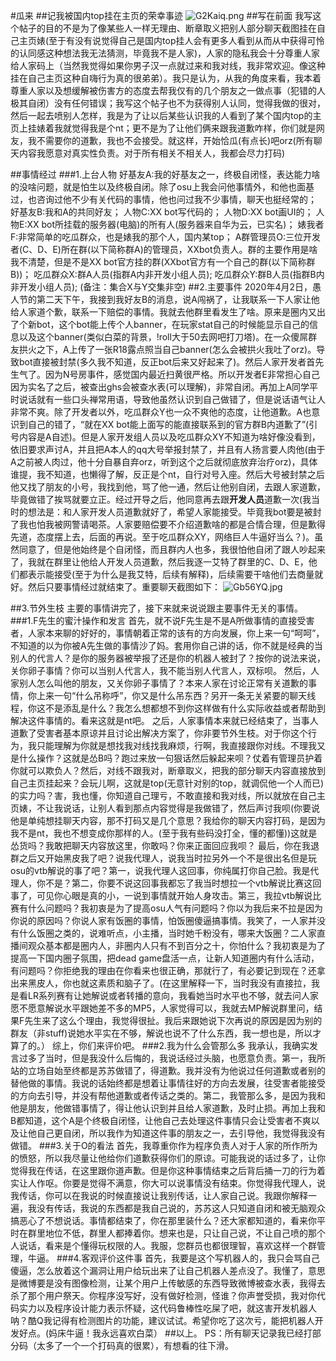 #瓜来
##记我被国内top挂在主页的荣幸事迹
![G2Kaiq.png](https://s1.ax1x.com/2020/04/07/G2Kaiq.png)
##写在前面
我写这个帖子的目的不是为了像某些人一样无理由、断章取义把别人部分聊天截图挂在自己主页婊(至于有没有说觉得自己是国内top挂人会有更多人看到从而从中获得可怜的认同感这种想法我无法猜测，毕竟我不是人家)，人家的隐私我会十分尊重人家给人家码上（当然我觉得如果你男子汉一点就过来和我对线，我非常欢迎。像这种挂在自己主页这种自嗨行为真的很弟弟）。我只是认为，从我的角度来看，我本着尊重人家以及想缓解被伤害方的态度去帮我仅有的几个朋友之一做点事（犯错的人极其自闭）没有任何错误；我写这个帖子也不为获得别人认同，觉得我做的很对，然后一起去喷别人怎样，我是为了让以后某些认识我的人看到了某个国内top的主页上挂婊着我就觉得我是个nt；更不是为了让他们俩来跟我道歉咋样，你们就是网友，我不需要你的道歉，我也不会接受。就这样，开始恰瓜(有点长)吧orz(所有聊天内容我愿意对真实性负责。对于所有相关不相关人，我都会尽力打码)

##事情经过
###1.上台人物
好基友A:我的好基友之一，终极自闭怪，表达能力啥的没啥问题，就是怕生以及终极自闭。除了osu上我会问他事情外，和他也面基过，也咨询过他不少有关代码的事情，他也问过我不少事情，聊天也挺经常的；
好基友B:我和A的共同好友；
人物C:XX bot写代码的；
人物D:XX bot画UI的；
人物E:XX bot所挂载的服务器(电脑)的所有人(服务器来自华为云，已实名)；
婊我者F:非常简单的吃瓜群众，也是婊我的那个人，国内某top；
A群管理员O:三位开发者(C、D、E)所在群(以下简称群A)的管理员，XXbot负责人。群的主要作用是啥我不清楚，但是不是XX bot官方挂的群(XXbot官方有一个自己的群(以下简称群B))；
吃瓜群众X:群A人员(指群A内非开发小组人员);
吃瓜群众Y:群B人员(指群B内非开发小组人员);
(备注：集合X与Y交集非空)
##2.主要事件
2020年4月2日，愚人节的第二天下午，我接到我好友B的消息，说A闯祸了，让我联系一下人家让他给人家道个歉，联系一下赔偿的事情。我就去他群里看发生了啥。原来是圈内又出了个新bot，这个bot能上传个人banner，在玩家stat自己的时候能显示自己的信息以及这个banner(类似白菜的背景，!roll大于50去网吧打刀塔)。在一众傻屌群友拱火之下，A上传了一张R18露点照当自己banner(怎么会被拱火我吐了orz)。导致bot直接被封禁(多久我不知道，反正bot后来又好起来了)。然后人家开发者首先生气了。因为N号房事件，感觉国内最近扫黄很严格。所以开发者E非常担心自己因为实名了之后，被查出ghs会被查水表(可以理解)，非常自闭。再加上A同学平时说话就有一些口头禅常用语，导致他虽然认识到自己做错了，但是说话语气让人非常不爽。除了开发者以外，吃瓜群众Y也一众不爽他的态度，让他道歉。A也意识到自己的错了，“就在XX bot能上面写的能直接联系到的官方群B内道歉了”(引号内容是A自述)。但是人家开发组人员以及吃瓜群众XY不知道为啥好像没看到，依旧要求声讨A，并且把A本人的qq大号举报封禁了，并且有人扬言要人肉他(由于A之前被人肉过，他十分自暴自弃orz，听到这个之后就彻底放弃治疗orz)，具体谁提，我不知道，也懒得了解，反正是个nt，自行对号入座。然后大号被封禁之后他又找了朋友的小号，我找到他，骂了他一通，然后让他别自闭，去跟人家道歉，毕竟做错了挨骂就要立正。经过开导之后，他同意再去跟**开发人员**道歉一次(我当时的想法是：和人家开发人员道歉就好了，希望人家能接受。毕竟我bot要是被封了我也怕我被网警请喝茶。人家要赔偿要不介绍道歉啥的都是合情合理，但是歉得先道，态度摆上去，后面的再说。至于吃瓜群众XY，网络巨人牛逼好当么？)。虽然同意了，但是他始终是个自闭怪，而且群内人也多，我很怕他自闭了跟人吵起来了，我就在群里让他给人开发人员道歉，然后我逐一艾特了群里的C、D、E，他们都表示能接受(至于为什么是我艾特，后续有解释)，后续需要干啥他们去商量就好。然后只要事情经过就结束了。重要聊天截图如下：
![Gb56YQ.jpg](https://s1.ax1x.com/2020/04/11/Gb56YQ.jpg)

##3.节外生枝
主要的事情讲完了，接下来就来说说跟主要事件无关的事情。
###1.F先生的蜜汁操作和发言
首先，就不说F先生是不是A所做事情的直接受害者，人家本来聊的好好的，事情朝着正常的该有的方向发展，你上来一句“呵呵”，不知道的以为你被A先生做的事情沙了妈。套用你自己讲的话，你不就是经典的当别人的代言人？是你的服务器被举报了还是你的机器人被封了？按你的说法来说，关你卵子事情？你可以当别人代言人，我不能当别人代言人，双标呗。
然后，人家别人怎么叫他的朋友，又关你卵子事情了？本来人家在讨论正常有关道歉的事情，你上来一句“什么吊称呼”，你又是什么吊东西？另开一条无关紧要的聊天线程，你这不是添乱是什么？我怎么想都想不到你这样做有什么实际收益或者帮助到解决这件事情的。看来这就是nt吧。
之后，人家事情本来就已经结束了，当事人道歉了受害者基本原谅并且讨论出解决方案了，你非要节外生枝。对于你这个行为，我只能理解为你就是想找我对线找我麻烦，行啊，我直接跟你对线。不理我又是什么操作？这就是怂B吗？跑过来放一句狠话然后躲起来呗？仗着有管理员护着你就可以欺负人？然后，对线不跟我对，断章取义，把我的部分聊天内容直接放到自己主页挂起来？会玩儿啊，这就是top(无意针对别的top，就调侃他一个人而已)的实力吗？害，我也懂，你知道自己理亏，不敢直接和我对线，所以就放在自己主页婊，不让我说话，让别人看到那点内容觉得是我做错了，然后声讨我呗(你要说他是单纯想挂聊天内容，那不打码又是几个意思？我给你的聊天内容打码，是因为我不是nt，我也不想变成你那样的人。(至于我有些码没打全，懂的都懂))这就是怂货吗？我敢把聊天内容放这里，你敢吗？你来正面回应我呗？
最后，你在我退群之后又开始黑皮我了吧？说我代理人，说我当时拉另外一个不是很出名但是玩osu的vtb解说的事了吧？第一，说我代理人这回事，你纯属打你自己脸。我是代理人，你不是？第二，你要不说这回事我都忘了我当时想拉一个vtb解说比赛这回事了，可见你心眼是真的小，一说到事情就开始人身攻击。第三，我拉vtb解说比赛有什么问题吗？我初衷是为了提高osu人气有问题吗？你以为我后来不拉是因为你说的原因吗？你说人家有饭圈的事情，怕饭圈傻逼搞事情。我笑了，一人家并没有什么饭圈之类的，说难听点，小主播，当时她千粉没有，哪来大饭圈？二人家直播间观众基本都是圈内人，非圈内人只有不到百分之十，你怕什么？我初衷是为了提高一下国内圈子氛围，把dead game盘活一点，让新人知道圈内有什么活动，有问题吗？你拒绝我的理由在你看来也很正确，那就行了，有必要记到现在？还拿出来黑皮人，你也就这素质和脑子了。(在这里解释一下，当时我没有直接拉，我是看LR系列赛有让她解说或者转播的意向，我看她当时水平也不够，就去问人家愿不愿意解说水平跟她差不多的MP5，人家觉得可以，我就去MP解说群里问，结果F先生来了这么个理由，我觉得很扯。我后来跟她说下次再说的原因是因为别的群友（非stuff)说她水平实在不够，解说也说不了什么东西，我一想也是，所以才算了的。）
综上，你们来评价吧。
###2.我为什么会管那么多
我承认，我确实发言过多了当时，但是我没什么后悔的，我说话经过头脑，也愿意负责。第一，我所站的立场自始至终都是苏苏做错了，得道歉。我并没有为他说过任何道歉或者别的替他做的事情。我说的话始终都是想着让事情往好的方向去发展，往受害者能接受的方向去引导，并没有帮他道歉或者传话之类的。第二，我管那么多，是因为我和他是朋友，他做错事情了，得让他认识到并且给人家道歉，及时止损。再加上我和B都知道，这个A是个终极自闭怪，让他自己去处理这件事情只会让受害者不爽以及让他自己更自闭，所以我作为知道这件事的朋友之一，去引导他，我觉得我没有做错。
###3.关于O的看法
首先，我尊重你作为程序负责人对于人家的所作所为的愤怒，所以我尽量让他给你们道歉获得你们的原谅。可能我说的话过多了，让你觉得我在传话，在这里跟你道声歉。但是你这种事情结束之后背后捅一刀的行为着实让人作呕。你要是觉得不满意，你大可以说事情没有结束。你觉得我代理人，说我传话，你可以在我说的时候直接说让我别传话，让人家自己说。我跟你解释一遍，我没有传话，我说的东西都是我自己说的，苏苏这人只知道自闭和被无脑观众搞恶心了不想说话。事情都结束了，你在那里装什么？还大家都知道的，看来你平时在群里地位不低，群里人都捧着你。想来也是，只让自己说，不让自己喷的那个人说话，看来是个懂得玩权限的人。我服，您群员也都很理智，喜欢这样一个群管理，牛逼。
###4.客观评价这件事
首先，我要是这个写机器人的，我只会骂自己傻逼，怎么放着这个漏洞让用户给玩出来了让自己机器人差点没了。我懂了，意思是微博要是没有图像检测，让某个用户上传敏感的东西导致微博被查水表，我得去杀了那个用户祭天。你程序没写好，没有做好检测，怪谁？你声誉受损，我对你代码实力以及程序设计能力表示怀疑，这代码鲁棒性吃屎了吧，就这害开发机器人呐？酷Q我记得有检测图片的功能，建议试试。希望你吃了这次亏，能把机器人开发好点。(妈床牛逼！我永远喜欢白菜）
##以上。
PS：所有聊天记录我已经打部分码（太多了一个一个打码真的很累），有想看的往下滑。
